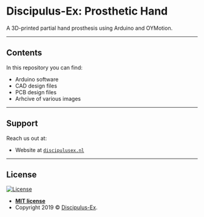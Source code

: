 # Discipulus-Ex: Prosthetic Hand
A 3D-printed partial hand prosthesis using Arduino and OYMotion.

---

## Contents

In this repository you can find:
* Arduino software
* CAD design files
* PCB design files
* Arhcive of various images

---

## Support
Reach us out at:

- Website at <a href="https://discipulusex.nl/" target="_blank">`discipulusex.nl`</a>

---

## License
[![License](http://img.shields.io/:license-mit-blue.svg?style=flat-square)](http://badges.mit-license.org)

- **[MIT license](http://opensource.org/licenses/mit-license.php)**
- Copyright 2019 © <a href="https://discipulusex.nl/" target="_blank">Discipulus-Ex</a>.
